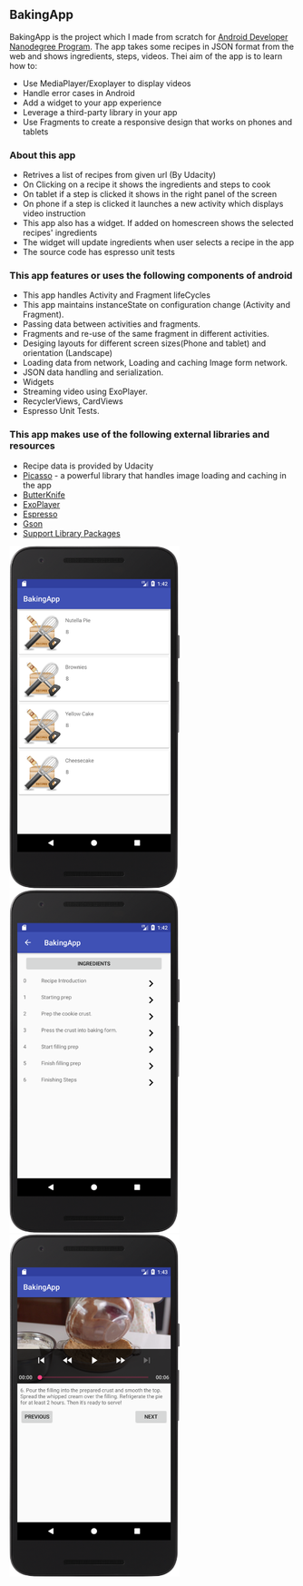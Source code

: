 ## BakingApp
 BakingApp is the project which I made from scratch for [Android Developer Nanodegree Program](https://eu.udacity.com/course/android-developer-nanodegree-by-google--nd801). The app takes some recipes in JSON format from the web and shows ingredients, steps, videos. Thei aim of the app is to learn how to:
 - Use MediaPlayer/Exoplayer to display videos
 - Handle error cases in Android
 - Add a widget to your app experience
 - Leverage a third-party library in your app
 - Use Fragments to create a responsive design that works on phones and tablets

### About this app
 - Retrives a list of recipes from given url (By Udacity)
 - On Clicking on a recipe it shows the ingredients and steps to cook
 - On tablet if a step is clicked it shows in the right panel of the screen
 - On phone if a step is clicked it launches a new activity which displays video instruction
 - This app also has a widget. If added on homescreen shows the selected recipes' ingredients
 - The widget will update ingredients when user selects a recipe in the app
 - The source code has espresso unit tests

###  This app features or uses the following components of android

* This app handles Activity and Fragment lifeCycles
* This app maintains instanceState on configuration change (Activity and Fragment).
* Passing data between activities and fragments.
* Fragments and re-use of the same fragment in different activities.
* Desiging layouts for different screen sizes(Phone and tablet) and orientation (Landscape)
* Loading data from network, Loading and caching Image form network.
* JSON data handling and serialization.
* Widgets
* Streaming video using ExoPlayer.
* RecyclerViews, CardViews
* Espresso Unit Tests.

### This app makes use of the following external libraries and resources

* Recipe data is provided by Udacity
* [Picasso](http://square.github.io/picasso/) - a powerful library that handles image loading and caching in the app
* [ButterKnife](http://jakewharton.github.io/butterknife/) 
* [ExoPlayer](https://github.com/google/ExoPlayer)
* [Espresso](https://developer.android.com/training/testing/espresso/)
* [Gson](https://github.com/google/gson)
* [Support Library Packages](https://developer.android.com/topic/libraries/support-library/packages)

<img src="https://raw.githubusercontent.com/tetiana-horobets/BakingApp/master/screens/device-2018-06-04-154234.png" width="300">
<img src="https://raw.githubusercontent.com/tetiana-horobets/BakingApp/master/screens/device-2018-06-04-154306.png" width="300">
<img src="https://raw.githubusercontent.com/tetiana-horobets/BakingApp/master/screens/device-2018-06-04-154408.png" width="300">
